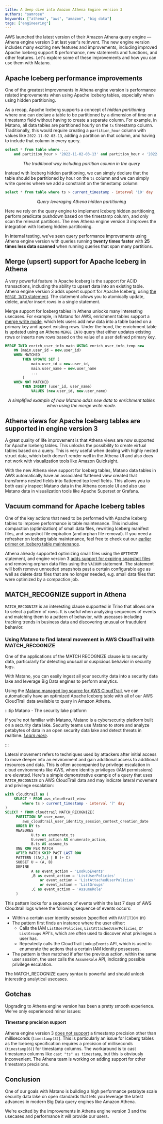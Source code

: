 ```yaml
---
title: A deep dive into Amazon Athena Engine version 3
authors: "samrose"
keywords: ["athena", "aws", "amazon", "big data"]
tags: ["engineering"]
---
```


AWS launched the latest version of their Amazon Athena query engine — Athena engine version 3 at last year's re:Invent. The new engine version includes many exciting new features and improvements, including improved Apache Iceberg support & performance, new statements and functions, and other features. Let's explore some of these improvements and how you can use them with Matano.

<!-- truncate -->

## Apache Iceberg performance improvements

One of the greatest improvements in Athena engine version is performance related improvements when using Apache Iceberg tables, especially when using hidden partitioning.

As a recap, Apache Iceberg supports a concept of *hidden partitioning* where one can declare a table to be partitioned by a dimension of time on a timestamp field without having to create a separate column. For example, in Matano, all data tables are partitioned hourly on the `ts` timestamp column. Traditionally, this would require creating a `partition_hour` column with values like `2022-11-02-03-13`, adding a partition on that column, and having to include that column in every query.

```sql
select * from table where ...
    and partition_hour > '2022-11-02-03-13' and partition_hour < '2022-11-02-03-13'
```

<div align="center">

*The traditional way including partition column in the query*

</div>

Instead with Iceberg hidden partitioning, we can simply declare that the table should be partitioned by hour on the `ts` column and we can simply write queries where we add a constraint on the timestamp column:

```sql
select * from table where ts > current_timestamp - interval '10' day
```

<div align="center">

*Query leveraging Athena hidden partitioning*

</div>

Here we rely on the query engine to implement Iceberg hidden partitioning, perform predicate pushdown based on the timestamp column, and only scan the relevant partitions. The new Athena engine version 3 improves the integration with Iceberg hidden partitioning.

In internal testing, we've seen query performance improvements using Athena engine version with queries running **twenty times faster** with **25 times less data scanned** when running queries that span many partitions.

## Merge (upsert) support for Apache Iceberg in Athena

A very powerful feature in Apache Iceberg is the support for ACID transactions, including the ability to upsert data into an existing table. Athena engine version 3 adds upsert support for Apache Iceberg, using [the `MERGE INTO` statement](https://docs.aws.amazon.com/athena/latest/ug/merge-into-statement.html). The statement allows you to atomically update, delete, and/or insert rows in a single statement.

Merge support for Iceberg tables in Athena unlocks many interesting usecases. For example, in Matano for AWS, enrichment tables support a [merge write mode](https://www.matano.dev/docs/enrichment/overview#merge-write-mode), which lets users add new data into a table based on a primary key and upsert existing rows. Under the hood, the enrichment table is updated using an Athena `MERGE INTO` query that either updates existing rows or inserts new rows based on the value of a user defined primary key.

```sql
MERGE INTO enrich_user_info main USING enrich_user_info_temp new
    ON (main.user_id = new.user_id)
    WHEN MATCHED
        THEN UPDATE SET (
            main.user_id = new.user_id,
            main.user_name = new.user_name
            ...
        )
    WHEN NOT MATCHED
        THEN INSERT (user_id, user_name)
            VALUES (new.user_id, new.user_name)
```

<div align="center">

*A simplified example of how Matano adds new data to enrichment tables when using the merge write mode.*

</div>


## Athena views for Apache Iceberg tables are supported in engine version 3

A great quality of life improvement is that Athena views are now supported for Apache Iceberg tables. This unlocks the possibility to create virtual tables based on a query. This is very useful when dealing with highly nested struct data, which both doesn't render well in the Athena UI and also does not work with visualization tools like Amazon Quicksight.

With the new Athena view support for Iceberg tables, Matano data tables in AWS automatically have an associated flattened view created that transforms nested fields into flattened top level fields. This allows you to both easily inspect Matano data in the Athena console UI and also use Matano data in visualization tools like Apache Superset or Grafana.

## Vacuum command for Apache Iceberg tables

One of the key actions that need to be performed with Apache Iceberg tables to improve performance is table maintenance. This includes compaction (optimization) of small data files, rewriting Iceberg manifest files, and snapshot file expiration (and orphan file removal). If you need a refresher on Iceberg table maintenance, feel free to check out our [earlier primer on Iceberg table maintenance](../2022-11-04-automated-iceberg-table-maintenance/index.md).

Athena already supported optimizing small files using the `OPTIMIZE` statement, and engine version 3 [adds support for expiring snapshot files](https://docs.aws.amazon.com/athena/latest/ug/vacuum-statement.html) and removing orphan data files using the `VACUUM` statement. The statement will both remove unneeded snapshots past a certain configurable age as well as delete data files that are no longer needed, e.g. small data files that were optimized by a compaction job.

## MATCH_RECOGNIZE support in Athena

`MATCH_RECOGNIZE` is an interesting clause supported in Trino that allows one to select a pattern of rows. It is useful when analyzing sequences of events and matching them to a pattern of behavior, with usecases including tracking trends in business data and discovering unusual or fraudulent behavior.

### Using Matano to find lateral movement in AWS CloudTrail with MATCH_RECOGNIZE

One of the applications of the MATCH RECOGNIZE clause is to security data, particularly for detecting unusual or suspicious behavior in security logs.

With Matano, you can easily ingest all your security data into a security data lake and leverage Big Data engines to perform analytics.

Using the [Matano managed log source for AWS CloudTrail](https://www.matano.dev/docs/log-sources/managed/aws/cloudtrail), we can automatically have an optimized Apache Iceberg table with all of our AWS CloudTrail data available to query in Amazon Athena.

:::tip Matano - The security lake platform

If you're not familiar with Matano, Matano is a cybersecurity platform built on a security data lake. Security teams use Matano to store and analyze petabytes of data in an open security data lake and detect threats in realtime. [*Learn more*](https://www.matano.dev).

:::

Lateral movement refers to techniques used by attackers after initial access to move deeper into an environment and gain additional access to additional resources and data. This is often accompanied by privilege escalation in cloud environments like AWS, where identity privileges (IAM permissions) are elevated. Here's a simple demonstrative example of a query that uses `MATCH_RECOGNIZE` on AWS CloudTrail data and may indicate lateral movement and privilege escalation:

```sql
with cloudtrail as (
    SELECT * FROM aws_cloudtrail_view
        where ts > current_timestamp - interval '7' day
)
SELECT * FROM cloudtrail MATCH_RECOGNIZE(
     PARTITION BY user_name,
        aws_cloudtrail_user_identity_session_context_creation_date
     ORDER BY ts
     MEASURES
            U.ts as enumerate_ts
            U.event_action AS enumerate_action,
            B.ts AS assume_ts
     ONE ROW PER MATCH
     AFTER MATCH SKIP PAST LAST ROW
     PATTERN ((A{2,} | B )+ C)
     SUBSET U = (A, B)
     DEFINE
            A as event_action = 'LookupEvents'
            ,B as event_action = 'ListUserPolicies'
                or event_action = 'ListAttachedUserPolicies'
                or event_action = 'ListGroups'
            ,C as event_action = 'AssumeRole'
     )
```

This pattern looks for a sequence of events within the last 7 days of AWS Cloudtrail logs where the following sequence of events occurs:

* Within a certain user identity session (specified with `PARTITION BY`)
* The pattern first finds an instance where the user either:
    * Calls the IAM `ListUserPolicies`, `ListAttachedUserPolicies`, or `ListGroups` API's, which are often used to discover what privileges a user has.
    * Repeatedly calls the CloudTrail `LookupEvents` API, which is used to enumerate the actions that a certain IAM identity possesses.
* The pattern is then matched if after the previous action, within the same user session, the user calls the `AssumeRole` API, indicating possible privilege escalation.

The MATCH_RECOGNIZE query syntax is powerful and should unlock interesting analytical usecases.

## Gotchas

Upgrading to Athena engine version has been a pretty smooth experience. We've only experienced minor issues:

#### Timestamp precision support

Athena engine version 3 [does not support](https://docs.aws.amazon.com/athena/latest/ug/engine-versions-reference-0003.html#engine-versions-reference-0003-known-limitations) a timestamp precision other than milliseconds (`timestamp(3)`). This is particularly an issue for Iceberg tables as the Iceberg specification requires a precision of milliseconds (`timestamp(6)`) for timestamp columns. The workaround is to cast timestamp columns like `cast "ts" as timestamp`, but this is obviously inconvenient. The Athena team is working on adding support for other timestamp precisions.

## Conclusion

One of our goals with Matano is building a high performance petabyte scale security data lake on open standards that lets you leverage the latest advances in modern Big Data query engines like Amazon Athena.

We're excited by the improvements in Athena engine version 3 and the usecases and performance it will provide our users.
